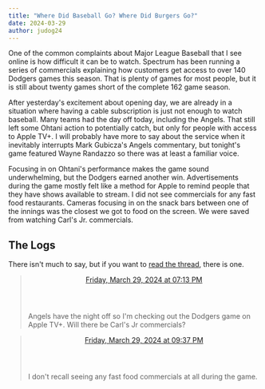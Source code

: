 ```yaml
---
title: "Where Did Baseball Go? Where Did Burgers Go?"
date: 2024-03-29
author: judog24
---
```


One of the common complaints about Major League Baseball that I see online is how difficult it can be to watch. Spectrum has been running a series of commercials explaining how customers get access to over 140 Dodgers games this season. That is plenty of games for most people, but it is still about twenty games short of the complete 162 game season.

After yesterday's excitement about opening day, we are already in a situation where having a cable subscription is just not enough to watch baseball. Many teams had the day off today, including the Angels. That still left some Ohtani action to potentially catch, but only for people with access to Apple TV+. I will probably have more to say about the service when it inevitably interrupts Mark Gubicza's Angels commentary, but tonight's game featured Wayne Randazzo so there was at least a familiar voice.

Focusing in on Ohtani's performance makes the game sound underwhelming, but the Dodgers earned another win. Advertisements during the game mostly felt like a method for Apple to remind people that they have shows available to stream. I did not see commercials for any fast food restaurants. Cameras focusing in on the snack bars between one of the innings was the closest we got to food on the screen. We were saved from watching Carl's Jr. commercials.

## The Logs

There isn't much to say, but if you want to [read the thread](https://cheddarcrackers.club/@baseballfastfoodcommercials/112182219346131130), there is one. 

<blockquote class="mastodon-post" cite="https://cheddarcrackers.club/@baseballfastfoodcommercials/112182219346131130">
  <header class="mastodon-post-date">
    <a href="https://cheddarcrackers.club/@baseballfastfoodcommercials/112182219346131130">
      <time datetime="2024-03-30T02:13:41.566Z">
        Friday, March 29, 2024 at 07:13 PM
      </time>
    </a>
  </header>
  <div class="mastodon-post-content">
   <p>Angels have the night off so I&#39;m checking out the Dodgers game on Apple TV+. Will there be Carl&#39;s Jr commercials?</p>
  </div>
</blockquote>

<blockquote class="mastodon-post" cite="https://cheddarcrackers.club/@baseballfastfoodcommercials/112182783620250602">
  <header class="mastodon-post-date">
    <a href="https://cheddarcrackers.club/@baseballfastfoodcommercials/112182783620250602">
      <time datetime="2024-03-30T04:37:11.703Z">
        Friday, March 29, 2024 at 09:37 PM
      </time>
    </a>
  </header>
  <div class="mastodon-post-content">
   <p>I don&#39;t recall seeing any fast food commercials at all during the game.</p>
  </div>
</blockquote>

